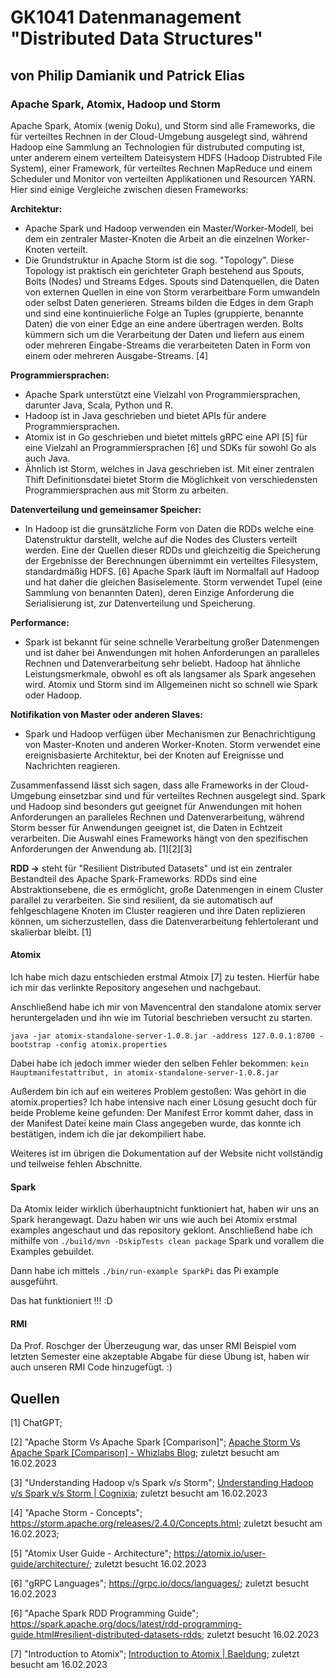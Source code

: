 # GK1041 Datenmanagement "Distributed Data Structures"

## von Philip Damianik und Patrick Elias

### Apache Spark, Atomix, Hadoop und Storm

Apache Spark, Atomix (wenig Doku), und Storm sind alle Frameworks, die für verteiltes Rechnen in der Cloud-Umgebung ausgelegt sind, während Hadoop eine Sammlung an Technologien für distrubuted computing ist, unter anderem einem verteiltem Dateisystem HDFS (Hadoop Distrubted File System), einer Framework, für verteiltes Rechnen MapReduce und einem Scheduler und Monitor von verteilten Applikationen und Resourcen YARN. Hier sind einige Vergleiche zwischen diesen Frameworks:

**Architektur:**

- Apache Spark und Hadoop verwenden ein Master/Worker-Modell, bei dem ein zentraler Master-Knoten die Arbeit an die einzelnen Worker-Knoten verteilt.
- Die Grundstruktur in Apache Storm ist die sog. "Topology". Diese Topology ist praktisch ein gerichteter Graph bestehend aus Spouts, Bolts (Nodes) und Streams Edges. Spouts sind Datenquellen, die Daten von externen Quellen in eine von Storm verarbeitbare Form umwandeln oder selbst Daten generieren. Streams bilden die Edges in dem Graph und sind eine kontinuierliche Folge an Tuples (gruppierte, benannte Daten) die von einer Edge an eine andere übertragen werden. Bolts kümmern sich um die Verarbeitung der Daten und liefern aus einem oder mehreren Eingabe-Streams die verarbeiteten Daten in Form von einem oder mehreren Ausgabe-Streams. [4]

**Programmiersprachen:**

- Apache Spark unterstützt eine Vielzahl von Programmiersprachen, darunter Java, Scala, Python und R.
- Hadoop ist in Java geschrieben und bietet APIs für andere Programmiersprachen.
- Atomix ist in Go geschrieben und bietet mittels gRPC eine API [5] für eine Vielzahl an Programmiersprachen [6] und SDKs für sowohl Go als auch Java.
- Ähnlich ist Storm, welches in Java geschrieben ist. Mit einer zentralen Thift Definitionsdatei bietet Storm die Möglichkeit von verschiedensten Programmiersprachen aus mit Storm zu arbeiten.

**Datenverteilung und gemeinsamer Speicher:**

- In Hadoop ist die grunsätzliche Form von Daten die RDDs welche eine Datenstruktur darstellt, welche auf die Nodes des Clusters verteilt werden. Eine der Quellen dieser RDDs und gleichzeitig die Speicherung der Ergebnisse der Berechnungen übernimmt ein verteiltes Filesystem, standardmäßig HDFS. [6] Apache Spark läuft im Normalfall auf Hadoop und hat daher die gleichen Basiselemente. Storm verwendet Tupel (eine Sammlung von benannten Daten), deren Einzige Anforderung die Serialisierung ist, zur Datenverteilung und Speicherung.

**Performance:**

- Spark ist bekannt für seine schnelle Verarbeitung großer Datenmengen und ist daher bei Anwendungen mit hohen Anforderungen an paralleles Rechnen und Datenverarbeitung sehr beliebt. Hadoop hat ähnliche Leistungsmerkmale, obwohl es oft als langsamer als Spark angesehen wird. Atomix und Storm sind im Allgemeinen nicht so schnell wie Spark oder Hadoop.

**Notifikation von Master oder anderen Slaves:**

- Spark und Hadoop verfügen über Mechanismen zur Benachrichtigung von Master-Knoten und anderen Worker-Knoten. Storm verwendet eine ereignisbasierte Architektur, bei der Knoten auf Ereignisse und Nachrichten reagieren.

Zusammenfassend lässt sich sagen, dass alle Frameworks in der Cloud-Umgebung einsetzbar sind und für verteiltes Rechnen ausgelegt sind. Spark und Hadoop sind besonders gut geeignet für Anwendungen mit hohen Anforderungen an paralleles Rechnen und Datenverarbeitung, während Storm besser für Anwendungen geeignet ist, die Daten in Echtzeit verarbeiten. Die Auswahl eines Frameworks hängt von den spezifischen Anforderungen der Anwendung ab. [1][2][3]

**RDD ->** steht für "Resilient Distributed Datasets" und ist ein zentraler 
Bestandteil des Apache Spark-Frameworks. RDDs sind eine 
Abstraktionsebene, die es ermöglicht, große Datenmengen in einem Cluster
 parallel zu verarbeiten. Sie sind resilient, da sie automatisch auf 
fehlgeschlagene Knoten im Cluster reagieren und ihre Daten replizieren 
können, um sicherzustellen, dass die Datenverarbeitung fehlertolerant 
und skalierbar bleibt. [1]

#### Atomix

Ich habe mich dazu entschieden erstmal Atmoix [7] zu testen. Hierfür habe ich mir das verlinkte Repository angesehen und nachgebaut. 

Anschließend habe ich mir von Mavencentral den standalone atomix server heruntergeladen und ihn wie im Tutorial beschrieben versucht zu starten.

`java -jar atomix-standalone-server-1.0.8.jar -address 127.0.0.1:8700 -bootstrap -config atomix.properties`

Dabei habe ich jedoch immer wieder den selben Fehler bekommen:
`kein Hauptmanifestattribut, in atomix-standalone-server-1.0.8.jar`

Außerdem bin ich auf ein weiteres Problem gestoßen: Was gehört in die atomix.properties? Ich habe intensive nach einer Lösung gesucht doch für beide Probleme keine gefunden: Der Manifest Error kommt daher, dass in der Manifest Datei keine main Class angegeben wurde, das konnte ich bestätigen, indem ich die jar dekompiliert habe. 

Weiteres ist im übrigen die Dokumentation auf der Website nicht vollständig und teilweise fehlen Abschnitte.

#### Spark

Da Atomix leider wirklich überhauptnicht funktioniert hat, haben wir uns an Spark herangewagt. Dazu haben wir uns wie auch bei Atomix erstmal examples angeschaut und das repository geklont. Anschließend habe ich mithilfe von `./build/mvn -DskipTests clean package` Spark und vorallem die Examples gebuildet. 

Dann habe ich mittels `./bin/run-example SparkPi` das Pi example ausgeführt.

Das hat funktioniert !!! :D

#### RMI

Da Prof. Roschger der Überzeugung war, das unser RMI Beispiel vom letzten Semester eine akzeptable Abgabe für diese Übung ist, haben wir auch unseren RMI Code hinzugefügt. :)

## Quellen

[1] ChatGPT; 

[2] "Apache Storm Vs Apache Spark [Comparison]"; [Apache Storm Vs Apache Spark [Comparison] - Whizlabs Blog](https://www.whizlabs.com/blog/apache-storm-vs-apache-spark/); zuletzt besucht am 16.02.2023

[3] "Understanding Hadoop v/s Spark v/s Storm"; [Understanding Hadoop v/s Spark v/s Storm | Cognixia](https://www.cognixia.com/blog/understanding-hadoop-vs-spark-vs-storm/); zuletzt besucht am 16.02.2023

[4] "Apache Storm - Concepts"; https://storm.apache.org/releases/2.4.0/Concepts.html; zuletzt besucht am 16.02.2023;

[5] "Atomix User Guide - Architecture"; https://atomix.io/user-guide/architecture/; zuletzt besucht 16.02.2023

[6] "gRPC Languages"; https://grpc.io/docs/languages/; zuletzt besucht 16.02.2023

[6] "Apache Spark RDD Programming Guide"; https://spark.apache.org/docs/latest/rdd-programming-guide.html#resilient-distributed-datasets-rdds; zuletzt besucht 16.02.2023

[7] "Introduction to Atomix"; [Introduction to Atomix | Baeldung](https://www.baeldung.com/atomix); zuletzt besucht am 16.02.2023

